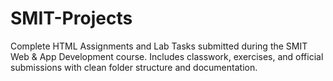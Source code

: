 # SMIT-Projects
Complete HTML Assignments and Lab Tasks submitted during the SMIT Web &amp; App Development course. Includes classwork, exercises, and official submissions with clean folder structure and documentation.
